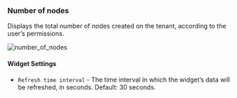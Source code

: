 ### Number of nodes
Displays the total number of nodes created on the tenant, according to the user’s permissions.

![number_of_nodes]( https://docs.cloudify.co/latest/images/ui/widgets/num_of_nodes.png )

#### Widget Settings 
* `Refresh time interval` - The time interval in which the widget’s data will be refreshed, in seconds. Default: 30 seconds.